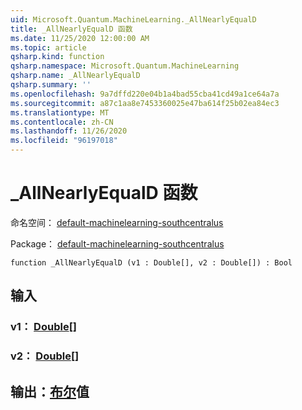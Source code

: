 ```yaml
---
uid: Microsoft.Quantum.MachineLearning._AllNearlyEqualD
title: _AllNearlyEqualD 函数
ms.date: 11/25/2020 12:00:00 AM
ms.topic: article
qsharp.kind: function
qsharp.namespace: Microsoft.Quantum.MachineLearning
qsharp.name: _AllNearlyEqualD
qsharp.summary: ''
ms.openlocfilehash: 9a7dffd220e04b1a4bad55cba41cd49a1ce64a7a
ms.sourcegitcommit: a87c1aa8e7453360025e47ba614f25b02ea84ec3
ms.translationtype: MT
ms.contentlocale: zh-CN
ms.lasthandoff: 11/26/2020
ms.locfileid: "96197018"
---
```

# <a name="_allnearlyequald-function"></a>_AllNearlyEqualD 函数

命名空间： [default-machinelearning-southcentralus](xref:Microsoft.Quantum.MachineLearning)

Package： [default-machinelearning-southcentralus](https://nuget.org/packages/Microsoft.Quantum.MachineLearning)




```qsharp
function _AllNearlyEqualD (v1 : Double[], v2 : Double[]) : Bool
```


## <a name="input"></a>输入

### <a name="v1--double"></a>v1： [Double](xref:microsoft.quantum.lang-ref.double)[]




### <a name="v2--double"></a>v2： [Double](xref:microsoft.quantum.lang-ref.double)[]





## <a name="output--bool"></a>输出：[布尔](xref:microsoft.quantum.lang-ref.bool)值

